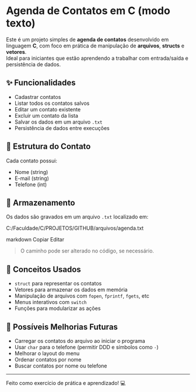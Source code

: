 # Agenda de Contatos em C (modo texto)

Este é um projeto simples de **agenda de contatos** desenvolvido em linguagem **C**, com foco em prática de manipulação de **arquivos**, **structs** e **vetores**.  
Ideal para iniciantes que estão aprendendo a trabalhar com entrada/saída e persistência de dados.

## ✨ Funcionalidades

- Cadastrar contatos
- Listar todos os contatos salvos
- Editar um contato existente
- Excluir um contato da lista
- Salvar os dados em um arquivo `.txt`
- Persistência de dados entre execuções

## 📁 Estrutura do Contato

Cada contato possui:
- Nome (string)
- E-mail (string)
- Telefone (int)

## 💾 Armazenamento

Os dados são gravados em um arquivo `.txt` localizado em:

C:/Faculdade/C/PROJETOS/GITHUB/arquivos/agenda.txt

markdown
Copiar
Editar

> O caminho pode ser alterado no código, se necessário.

## 🧠 Conceitos Usados

- `struct` para representar os contatos
- Vetores para armazenar os dados em memória
- Manipulação de arquivos com `fopen`, `fprintf`, `fgets`, etc
- Menus interativos com `switch`
- Funções para modularizar as ações

## 🚀 Possíveis Melhorias Futuras

- Carregar os contatos do arquivo ao iniciar o programa
- Usar `char` para o telefone (permitir DDD e símbolos como `-`)
- Melhorar o layout do menu
- Ordenar contatos por nome
- Buscar contatos por nome ou telefone

---

Feito como exercício de prática e aprendizado! 💻

